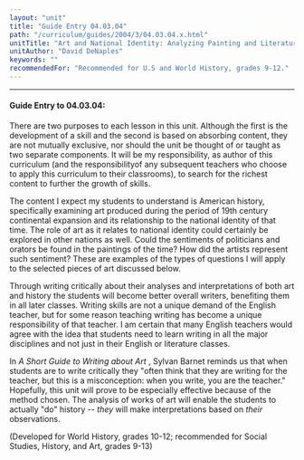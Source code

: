 ```yaml
---
layout: "unit"
title: "Guide Entry 04.03.04"
path: "/curriculum/guides/2004/3/04.03.04.x.html"
unitTitle: "Art and National Identity: Analyzing Painting and Literature from the Era of Manifest Destiny"
unitAuthor: "David DeNaples"
keywords: ""
recommendedFor: "Recommended for U.S and World History, grades 9-12."
---
```

<body>
<hr/>
<h4>
Guide Entry to 04.03.04:
</h4>
<p>
There are two purposes to each lesson in this unit. Although the first is the development of a skill and the second is based on absorbing content, they are not mutually exclusive, nor should the unit be thought of or taught as two separate components. It will be my responsibility, as author of this curriculum (and the responsibilityof any subsequent teachers who choose to apply this curriculum to their classrooms), to search for the richest content to further the growth of skills.
</p>
<p>
The content I expect my students to understand is American history, specifically examining art produced during the period of 19th century continental expansion and its relationship to the national identity of that time. The role of art as it relates to national identity could certainly be explored in other nations as well. Could the sentiments of politicians and orators be found in the paintings of the time? How did the artists represent such sentiment? These are examples of the types of questions I will apply to the selected pieces of art discussed below.
</p>
<p>
Through writing critically about their analyses and interpretations of both art and history the students will become better overall writers, benefiting them in all later classes. Writing skills are not a unique demand of the English teacher, but for some reason teaching writing has become a unique responsibility of that teacher. I am certain that many English teachers would agree with the idea that students need to learn writing in all the major disciplines and not just in their English or literature classes.
</p>
<p>
In
<i>
A Short Guide to Writing about Art
</i>
, Sylvan Barnet reminds us that when students are to write critically they "often think that they are writing for the teacher, but this is a misconception: when you write, you are the teacher." Hopefully, this unit will prove to be especially effective because of the method chosen. The analysis of works of art will enable the students to actually "do" history --
<i>
they
</i>
will make interpretations based on
<i>
their
</i>
observations.
</p>
<p>
(Developed for World History, grades 10-12; recommended for Social Studies, History, and Art, grades 9-13)
</p>
</body>
